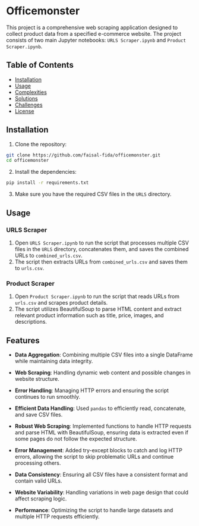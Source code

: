 # Officemonster

This project is a comprehensive web scraping application designed to collect product data from a specified e-commerce website. The project consists of two main Jupyter notebooks: `URLS Scraper.ipynb` and `Product Scraper.ipynb`.

## Table of Contents

- [Installation](#installation)
- [Usage](#usage)
- [Complexities](#complexities)
- [Solutions](#solutions)
- [Challenges](#challenges)
- [License](#license)

## Installation

1. Clone the repository:

```sh
git clone https://github.com/faisal-fida/officemonster.git
cd officemonster
```

2. Install the dependencies:

```sh
pip install -r requirements.txt
```

3. Make sure you have the required CSV files in the `URLS` directory.

## Usage

### URLS Scraper

1. Open `URLS Scraper.ipynb` to run the script that processes multiple CSV files in the `URLS` directory, concatenates them, and saves the combined URLs to `combined_urls.csv`.
2. The script then extracts URLs from `combined_urls.csv` and saves them to `urls.csv`.

### Product Scraper

1. Open `Product Scraper.ipynb` to run the script that reads URLs from `urls.csv` and scrapes product details.
2. The script utilizes BeautifulSoup to parse HTML content and extract relevant product information such as title, price, images, and descriptions.

## Features

- **Data Aggregation**: Combining multiple CSV files into a single DataFrame while maintaining data integrity.
- **Web Scraping**: Handling dynamic web content and possible changes in website structure.
- **Error Handling**: Managing HTTP errors and ensuring the script continues to run smoothly.

- **Efficient Data Handling**: Used `pandas` to efficiently read, concatenate, and save CSV files.
- **Robust Web Scraping**: Implemented functions to handle HTTP requests and parse HTML with BeautifulSoup, ensuring data is extracted even if some pages do not follow the expected structure.
- **Error Management**: Added try-except blocks to catch and log HTTP errors, allowing the script to skip problematic URLs and continue processing others.

- **Data Consistency**: Ensuring all CSV files have a consistent format and contain valid URLs.
- **Website Variability**: Handling variations in web page design that could affect scraping logic.
- **Performance**: Optimizing the script to handle large datasets and multiple HTTP requests efficiently.
